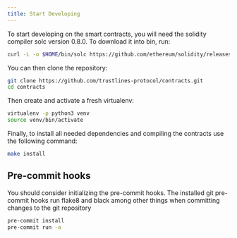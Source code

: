```yaml
---
title: Start Developing
---
```

To start developing on the smart contracts, you will need the solidity compiler solc version 0.8.0.
To download it into bin, run:

```bash
curl -L -o $HOME/bin/solc https://github.com/ethereum/solidity/releases/download/v0.8.0/solc-static-linux && chmod +x $HOME/bin/solc
```

You can then clone the repository:

```bash
git clone https://github.com/trustlines-protocol/contracts.git
cd contracts
```

Then create and activate a fresh virtualenv:

```bash
virtualenv -p python3 venv
source venv/bin/activate
```
Finally, to install all needed dependencies and compiling the contracts use the following command:

```bash
make install
```

## Pre-commit hooks

You should consider initializing the pre-commit hooks. The
installed git pre-commit hooks run flake8 and black among other things
when committing changes to the git repository

```bash
pre-commit install
pre-commit run -a
```
